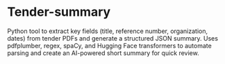 # Tender-summary
Python tool to extract key fields (title, reference number, organization, dates) from tender PDFs and generate a structured JSON summary. Uses pdfplumber, regex, spaCy, and Hugging Face transformers to automate parsing and create an AI-powered short summary for quick review.

